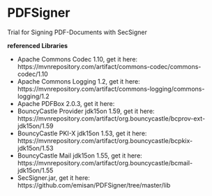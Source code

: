 # PDFSigner
Trial for Signing PDF-Documents with SecSigner

<b>referenced Libraries</b>
<ul>
  <li>Apache Commons Codec 1.10, get it here: https://mvnrepository.com/artifact/commons-codec/commons-codec/1.10</li>
  <li>Apache Commons Logging 1.2, get it here: https://mvnrepository.com/artifact/commons-logging/commons-logging/1.2</li>
  <li>Apache PDFBox 2.0.3, get it here: </li>
  <li>BouncyCastle Provider jdk15on 1.59, get it here: https://mvnrepository.com/artifact/org.bouncycastle/bcprov-ext-jdk15on/1.59</li>
  <li>BouncyCastle PKI-X jdk15on 1.53, get it here: https://mvnrepository.com/artifact/org.bouncycastle/bcpkix-jdk15on/1.53</li>
  <li>BouncyCastle Mail jdk15on 1.55, get it here: https://mvnrepository.com/artifact/org.bouncycastle/bcmail-jdk15on/1.55</li>
  <li>SecSigner.jar, get it here: https://github.com/emisan/PDFSigner/tree/master/lib</li>
</ul>
